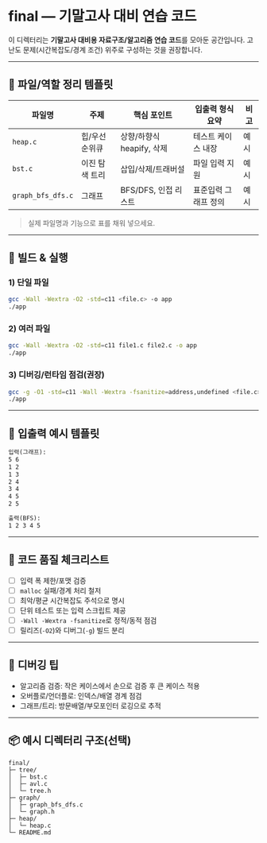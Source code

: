 # final — 기말고사 대비 연습 코드

이 디렉터리는 **기말고사 대비용 자료구조/알고리즘 연습 코드**를 모아둔 공간입니다. 고난도 문제(시간복잡도/경계 조건) 위주로 구성하는 것을 권장합니다.

---

## 📁 파일/역할 정리 템플릿

| 파일명 | 주제 | 핵심 포인트 | 입출력 형식 요약 | 비고 |
|---|---|---|---|---|
| `heap.c` | 힙/우선순위큐 | 상향/하향식 heapify, 삭제 | 테스트 케이스 내장 | 예시 |
| `bst.c` | 이진 탐색 트리 | 삽입/삭제/트래버설 | 파일 입력 지원 | 예시 |
| `graph_bfs_dfs.c` | 그래프 | BFS/DFS, 인접 리스트 | 표준입력 그래프 정의 | 예시 |

> 실제 파일명과 기능으로 표를 채워 넣으세요.

---

## 🚀 빌드 & 실행

### 1) 단일 파일
```bash
gcc -Wall -Wextra -O2 -std=c11 <file.c> -o app
./app
```

### 2) 여러 파일
```bash
gcc -Wall -Wextra -O2 -std=c11 file1.c file2.c -o app
./app
```

### 3) 디버깅/런타임 점검(권장)
```bash
gcc -g -O1 -std=c11 -Wall -Wextra -fsanitize=address,undefined <file.c> -o app
./app
```

---

## 🧪 입출력 예시 템플릿

```txt
입력(그래프):
5 6
1 2
1 3
2 4
3 4
4 5
2 5

출력(BFS):
1 2 3 4 5
```

---

## 🧹 코드 품질 체크리스트

- [ ] 입력 폭 제한/포맷 검증
- [ ] `malloc` 실패/경계 처리 철저
- [ ] 최악/평균 시간복잡도 주석으로 명시
- [ ] 단위 테스트 또는 입력 스크립트 제공
- [ ] `-Wall -Wextra -fsanitize`로 정적/동적 점검
- [ ] 릴리즈(`-O2`)와 디버그(`-g`) 빌드 분리

---

## 🔧 디버깅 팁

- 알고리즘 검증: 작은 케이스에서 손으로 검증 후 큰 케이스 적용
- 오버플로/언더플로: 인덱스/배열 경계 점검
- 그래프/트리: 방문배열/부모포인터 로깅으로 추적

---

## 📦 예시 디렉터리 구조(선택)

```
final/
├─ tree/
│  ├─ bst.c
│  ├─ avl.c
│  └─ tree.h
├─ graph/
│  ├─ graph_bfs_dfs.c
│  └─ graph.h
├─ heap/
│  └─ heap.c
└─ README.md
```
